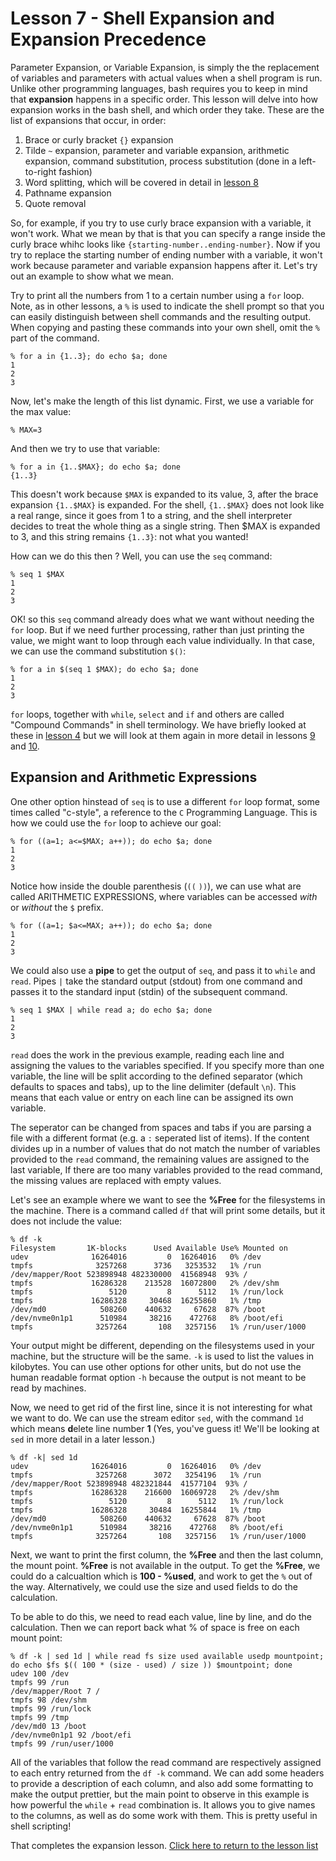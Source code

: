 # Lesson 7 - Shell Expansion and Expansion Precedence ##

Parameter Expansion, or Variable Expansion, is simply the the replacement of variables and parameters with actual values when a shell program is run. Unlike other programming languages, bash requires you to keep in mind that __expansion__ happens in a specific order. This lesson will delve into how expansion works in the bash shell, and which order they take. These are the list of expansions that occur, in order:

1. Brace or curly bracket `{}` expansion
1. Tilde `~` expansion, parameter and variable expansion, arithmetic expansion, command substitution, process substitution (done in a left-to-right fashion)
1. Word splitting, which will be covered in detail in [lesson 8](../lessons/WordSplitting.md)
1. Pathname expansion
1. Quote removal

So, for example, if you try to use curly brace expansion with a variable, it won't work. What we mean by that is that you can specify a range inside the curly brace whihc looks like `{starting-number..ending-number}`. Now if you try to replace the starting number of ending number with a variable, it won't work because parameter and variable expansion happens after it. Let's try out an example to show what we mean.

Try to print all the numbers from 1 to a certain number using a `for` loop. Note, as in other lessons, a `%` is used to indicate the shell prompt so that you can easily distinguish between shell commands and the resulting output. When copying and pasting these commands into your own shell, omit the `%` part of the command.

```shell
% for a in {1..3}; do echo $a; done
1
2
3
```

Now, let's make the length of this list dynamic. First, we use a variable for the max value:

```shell
% MAX=3
```

And then we try to use that variable:

```shell
% for a in {1..$MAX}; do echo $a; done
{1..3}
```

This doesn't work because `$MAX` is expanded to its value, 3, after the brace expansion `{1..$MAX}` is expanded. For the shell, `{1..$MAX}` does not look like a real range, since it goes from 1 to a string, and the shell interpreter decides to treat the whole thing as a single string. Then $MAX is expanded to 3, and this string remains `{1..3}`: not what you wanted!

How can we do this then ? Well, you can use the `seq` command:

```shell
% seq 1 $MAX
1
2
3
```

OK! so this `seq` command already does what we want without needing the `for` loop. But if we need further processing, rather than just printing the value, we might want to loop through each value individually. In that case, we can use the command substitution `$()`:

```shell
% for a in $(seq 1 $MAX); do echo $a; done
1
2
3
```

`for` loops, together with `while`, `select` and `if` and others are called "Compound Commands" in shell terminology. We have briefly looked at these in [lesson 4](./CompoundCommands.md) but we will look at them again in more detail in lessons [9](./SimpleCommands.md) and [10](./AdvancedCompoundCommands.md).

## Expansion and Arithmetic Expressions ##

One other option hinstead of `seq` is to use a different `for` loop format, some times called "c-style", a reference to the `C` Programming Language. This is how we could use the `for` loop to achieve our goal:

```shell
% for ((a=1; a<=$MAX; a++)); do echo $a; done
1
2
3
```

Notice how inside the double parenthesis (`((` `))`), we can use what are called ARITHMETIC EXPRESSIONS, where variables can be accessed _with_ or _without_ the `$` prefix.

```shell
% for ((a=1; $a<=MAX; a++)); do echo $a; done
1
2
3
```

We could also use a **pipe** to get the output of `seq`, and pass it to `while` and `read`. Pipes `|` take the standard output (stdout) from one command and passes it to the standard input (stdin) of the subsequent command.

```shell
% seq 1 $MAX | while read a; do echo $a; done
1
2
3
```

`read` does the work in the previous example, reading each line and assigning the values to the variables specified. If you specify more than one variable, the line will be split according to the defined separator (which defaults to spaces and tabs), up to the line delimiter (default `\n`). This means that each value or entry on each line can be assigned its own variable.

The seperator can be changed from spaces and tabs if you are parsing a file with a different format (e.g. a `:` seperated list of items). If the content divides up in a number of values that do not match the number of variables provided to the `read` command, the remaining values are assigned to the last variable, If there are too many variables provided to the read command, the missing values are replaced with empty values.

Let's see an example where we want to see the __%Free__ for the filesystems in the machine. There is a command called `df` that will print some details, but it does not include the value:

```shell
% df -k
Filesystem       1K-blocks      Used Available Use% Mounted on
udev              16264016         0  16264016   0% /dev
tmpfs              3257268      3736   3253532   1% /run
/dev/mapper/Root 523898948 482330000  41568948  93% /
tmpfs             16286328    213528  16072800   2% /dev/shm
tmpfs                 5120         8      5112   1% /run/lock
tmpfs             16286328     30468  16255860   1% /tmp
/dev/md0            508260    440632     67628  87% /boot
/dev/nvme0n1p1      510984     38216    472768   8% /boot/efi
tmpfs              3257264       108   3257156   1% /run/user/1000
```

Your output might be different, depending on the filesystems used in your machine, but the structure will be the same. `-k` is used to list the values in kilobytes. You can use other options for other units, but do not use the human readable format option `-h` because the output is not meant to be read by machines.

Now, we need to get rid of the first line, since it is not interesting for what we want to do. We can use the stream editor `sed`, with the command `1d` which means **d**elete line number **1** (Yes, you've guess it! We'll be looking at `sed` in more detail in a later lesson.)

```shell
% df -k| sed 1d
udev              16264016         0  16264016   0% /dev
tmpfs              3257268      3072   3254196   1% /run
/dev/mapper/Root 523898948 482321844  41577104  93% /
tmpfs             16286328    216600  16069728   2% /dev/shm
tmpfs                 5120         8      5112   1% /run/lock
tmpfs             16286328     30484  16255844   1% /tmp
/dev/md0            508260    440632     67628  87% /boot
/dev/nvme0n1p1      510984     38216    472768   8% /boot/efi
tmpfs              3257264       108   3257156   1% /run/user/1000
```

Next, we want to print the first column, the __%Free__ and then the last column, the mount point. __%Free__ is not available in the output. To get the __%Free__, we could do a calcualtion which is __100 - %used__, and work to get the `%` out of the way. Alternatively, we could use the size and used fields to do the calculation.

To be able to do this, we need to read each value, line by line, and do the calculation. Then we can report back what % of space is free on each mount point:

```shell
% df -k | sed 1d | while read fs size used available usedp mountpoint; do echo $fs $(( 100 * (size - used) / size )) $mountpoint; done
udev 100 /dev
tmpfs 99 /run
/dev/mapper/Root 7 /
tmpfs 98 /dev/shm
tmpfs 99 /run/lock
tmpfs 99 /tmp
/dev/md0 13 /boot
/dev/nvme0n1p1 92 /boot/efi
tmpfs 99 /run/user/1000
```

All of the variables that follow the read command are respectively assigned to each entry returned from the `df -k` command. We can add some headers to provide a description of each column, and also add some formatting to make the output prettier, but the main point to observe in this example is how powerful the `while` + `read` combination is. It allows you to give names to the columns, as well as do some work with them. This is pretty useful in shell scripting!

That completes the expansion lesson. [Click here to return to the lesson list](../README.md)
